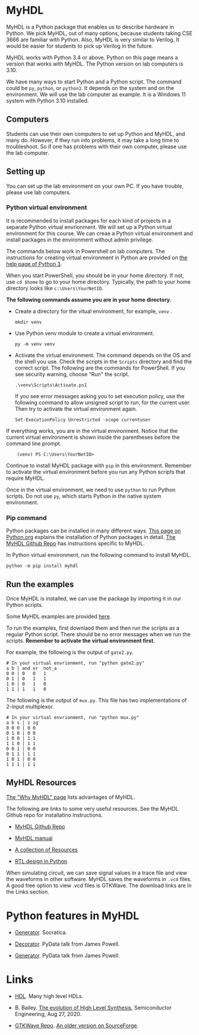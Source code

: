 #  MyHDL 

MyHDL is a Python package that enables us to describe hardware in Python. We
pick MyHDL, out of many options, because students taking CSE 3666 are familiar
with Python. Also, MyHDL is very similar to Verilog. It would be easier for
students to pick up Verilog in the future. 

MyHDL works with Python 3.4 or above. Python on this page means a version that
works with MyHDL. The Python version on lab computers is 3.10.

We have many ways to start Python and a Python script. The command could be
`py`, `python`, or `python3`. It depends on the system and on the environment.
We will use the lab computer as example. It is a Windows 11 system with Python
3.10 installed.

## Computers

Students can use their own computers to set up Python and MyHDL, and many do.
However, if they run into problems, it may take a long time to troubleshoot.
So if one has problems with their own computer, please use the lab computer. 

## Setting up

You can set up the lab environment on your own PC. If you have trouble, please
use lab computers.

### Python virtual environment 

It is recommended to install packages for each kind of projects in a separate
Python virtual envrionment. We will set up a Python virtual environment for
this course. We can creae a Python virtual environment and install packages in
the environment without admin privilege.

The commands below work in Powershell on lab computers.  The instructions for
creating virtual environment in Python are provided on [the help page of Python
3](https://docs.python.org/3/library/venv.html).

When you start PowerShell, you should be in your home directory. If not, use
`cd $home` to go to your home directory. Typically, the path to your home
directory looks like `c:\Users\YourNetID`. 

**The following commands assume you are in your home directory.**

*   Create a directory for the vitual environment, for example, `venv` .
  
        mkdir venv

*   Use Python venv module to create a virtual environment. 

        py -m venv venv

*   Activate the virtual environment. The command depends on the OS and the shell
    you use. Check the scripts in the `Scripts` directory and find the correct script.
    The following are the commands for PowerShell. If you see security warning, choose
    "Run" the script.

        .\venv\Scripts\Activate.ps1

    If you see error messages asking you to set execution policy, use the
    following command to allow unsigned script to run, for the current user.
    Then try to activate the virtual environment again.

        Set-ExecutionPolicy Unrestricted -scope currentuser

If everything works, you are in the virtual environment. Notice that the
current virtual environment is shown inside the parentheses before the 
command line prompt.

        (venv) PS C:\Users\YourNetID>

Continue to install MyHDL package with `pip` in this environment. Remember to
activate the virtual environment before you run any Python scripts that require
MyHDL. 

Once in the virtual environment, we need to use `python` to run Python scripts.
Do not use `py`, which starts Python in the native system environment.

### Pip command

Python packages can be installed in many different ways.  [This page on
Python.org](https://packaging.python.org/tutorials/installing-packages/)
explains the installation of Python packages in detail.  [The MyHDL Github
Repo](https://github.com/myhdl/myhdl) has instructions specific to MyHDL.  

In Python virtual environment, run the following command to install MyHDL. 

    python -m pip install myhdl

## Run the examples

Once MyHDL is installed, we can use the package by importing it in our Python
scripts. 

Some MyHDL examples are provided
[here](https://github.com/zhijieshi/cse3666/tree/master/digital-logic/myhdl). 

To run the examples, first downlaod them and then run the scripts as a regular
Python script.  There should be no error messages when we run the scripts.
**Remember to activate the virtual environment first**.

For example, the following is the output of `gate2.py`.

```
# In your virtual envrionment, run "python gate2.py"
a b | and or  not_a
0 0 | 0   0   1
0 1 | 0   1   1
1 0 | 0   1   0
1 1 | 1   1   0
```

The following is the output of `mux.py`. This file has two implementations of
2-input multiplexor.

```
# In your virtual envrionment, run "python mux.py"
a b s | z zg
0 0 0 | 0 0
0 1 0 | 0 0
1 0 0 | 1 1
1 1 0 | 1 1
0 0 1 | 0 0
0 1 1 | 1 1
1 0 1 | 0 0
1 1 1 | 1 1
```

## MyHDL Resources

[The "Why MyHDL" page](http://www.myhdl.org/start/why.html) lists advantages
of MyHDL.

The following are links to some very useful resources. See the MyHDL Github
repo for installatino instructions. 

* [MyHDL Github Repo](https://github.com/myhdl/myhdl)

* [MyHDL manual](http://docs.myhdl.org/en/stable/manual/index.html)

* [A collection of Resources](https://github.com/xesscorp/myhdl-resources)

* [RTL design in Python](http://www.es.ele.tue.nl/~jhuisken/mmips/mMips_in_Myhdl.pdf)

When simulating circuit, we can save signal values in a trace file and view the
waveforms in other software.  MyHDL saves the waveforms in `.vcd` files.  A
good free option to view .vcd files is GTKWave. The download links are in the
Links section.

# Python features in MyHDL

* [Generator](https://www.youtube.com/watch?v=gMompY5MyPg). Socratica. 

* [Decorator](https://www.youtube.com/watch?v=7lmCu8wz8ro&t=2730s). PyData talk from James Powell.

* [Generator](https://www.youtube.com/watch?v=7lmCu8wz8ro&t=3870s). PyData talk from James Powell.

# Links

* [HDL](https://github.com/drom/awesome-hdl). Many high level HDLs. 

* B. Bailey. [The evolution of High Level
  Synthesis](https://semiengineering.com/the-evolution-of-high-level-synthesis/),
Semiconductor Engineering, Aug 27, 2020.

* [GTKWave Repo](https://github.com/gtkwave/gtkwave). 
  [An older version on SourceForge](http://gtkwave.sourceforge.net/).


